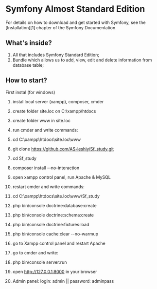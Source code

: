 Symfony Almost Standard Edition
===============================

For details on how to download and get started with Symfony, see the
[Installation][1] chapter of the Symfony Documentation.

What's inside?
--------------

1. All that includes Symfony Standard Edition;
2. Bundle which allows us to add, view, edit and delete information from database table;

How to start?
--------------

First instal (for windows)
1. instal local server (xampp), composer, cmder
2. create folder site.loc on C:\xampp\htdocs
3. create folder www in site.loc
4. run cmder and write commands:
5. cd C:\xampp\htdocs\site.loc\www
6. git clone https://github.com/AS-leshiy/Sf_study.git
7. cd Sf_study
8. composer install --no-interaction
9. open xampp control panel, run Apache & MySQL
10. restart cmder and write commands:
11. cd C:\xampp\htdocs\site.loc\www\Sf_study
12. php bin\console doctrine:database:create
13. php bin\console doctrine:schema:create
14. php bin\console doctrine:fixtures:load
15. php bin\console cache:clear --no-warmup
16. go to Xampp control panel and restart Apache
17. go to cmder and write:
18. php bin\console server:run
19. open http://127.0.0.1:8000 in your browser

20. Admin panel: login: admin  ||  password: adminpass
